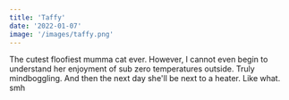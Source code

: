 ```yaml
---
title: 'Taffy'
date: '2022-01-07'
image: '/images/taffy.png'
---
```


The cutest floofiest mumma cat ever. However, I cannot even begin to understand her enjoyment of sub zero temperatures outside. Truly mindboggling. And then the next day she'll be next to a heater. Like what. smh